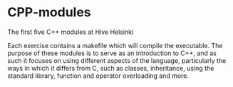 # CPP-modules
The first five C++ modules at Hive Helsinki

Each exercise contains a makefile which will compile the executable. The purpose of these modules
is to serve as an introduction to C++, and as such it focuses on using different aspects of the language,
particularly the ways in which it differs from C, such as classes, inheritance, using the standard library,
function and operator overloading and more.
